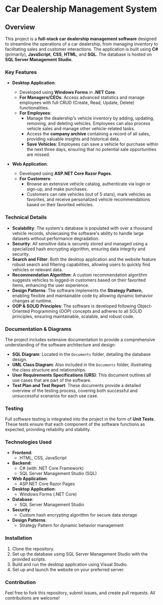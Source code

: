 # Car Dealership Management System

## Overview

This project is a **full-stack car dealership management software** designed to streamline the operations of a car dealership, from managing inventory to facilitating sales and customer interactions. The application is built using **C#** (primarily), **JavaScript**, **CSS**, **HTML**, and **SQL**. The database is hosted on **SQL Server Management Studio**.

### Key Features

- **Desktop Application**:
  - Developed using **Windows Forms** in **.NET Core**.
  - **For Managers/CEOs**: Access advanced statistics and manage employees with full CRUD (Create, Read, Update, Delete) functionalities.
  - **For Employees**: 
    - Manage the dealership's vehicle inventory by adding, updating, removing, and deleting vehicles. Employees can also process vehicle sales and manage other vehicle-related tasks.
    - Access the **company archive** containing a record of all sales, providing valuable insights and historical data.
    - **Save Vehicles**: Employees can save a vehicle for purchase within the next three days, ensuring that no potential sale opportunities are missed.

- **Web Application**:
  - Developed using **ASP.NET Core Razor Pages**.
  - **For Customers**: 
    - Browse an extensive vehicle catalog, authenticate via login or sign-up, and make purchases. 
    - Customers can rate vehicles (out of 5 stars), mark vehicles as favorites, and receive personalized vehicle recommendations based on their favorited vehicles.

### Technical Details

- **Scalability**: The system's database is populated with over a thousand vehicle records, showcasing the software's ability to handle large datasets without performance degradation.
- **Security**: All sensitive data is securely stored and managed using a specialized hash encrypting algorithm, ensuring data integrity and security.
- **Search and Filter**: Both the desktop application and the website feature robust search and filtering capabilities, allowing users to quickly find vehicles or relevant data.
- **Recommendation Algorithm**: A custom recommendation algorithm suggests vehicles to logged-in customers based on their favorited items, enhancing the user experience.
- **Design Patterns**: The software implements the **Strategy Pattern**, enabling flexible and maintainable code by allowing dynamic behavior changes at runtime.
- **OOP & SOLID Principles**: The software is developed following Object-Oriented Programming (OOP) concepts and adheres to all SOLID principles, ensuring maintainable, scalable, and robust code.

### Documentation & Diagrams

The project includes extensive documentation to provide a comprehensive understanding of the software architecture and design:

- **SQL Diagram**: Located in the `Documents` folder, detailing the database design.
- **UML Class Diagram**: Also included in the `Documents` folder, illustrating the class structure and relationships.
- **User Requirements Specifications (URS)**: This document outlines all use cases that are part of the software.
- **Test Plan and Test Report**: These documents provide a detailed overview of the testing process, covering both successful and unsuccessful scenarios for each use case.

### Testing

Full software testing is integrated into the project in the form of **Unit Tests**. These tests ensure that each component of the software functions as expected, providing reliability and stability.

### Technologies Used

- **Frontend**: 
  - HTML, CSS, JavaScript
- **Backend**:
  - C# (with .NET Core Framework)
  - SQL Server Management Studio (SQL)
- **Web Application**:
  - ASP.NET Core Razor Pages
- **Desktop Application**:
  - Windows Forms (.NET Core)
- **Database**: 
  - SQL Server Management Studio
- **Security**:
  - Custom hash encrypting algorithm for secure data storage
- **Design Patterns**:
  - Strategy Pattern for dynamic behavior management

### Installation

1. Clone the repository.
2. Set up the database using SQL Server Management Studio with the provided scripts.
3. Build and run the desktop application using Visual Studio.
4. Set up and launch the website on your preferred server.

### Contribution

Feel free to fork this repository, submit issues, and create pull requests. All contributions are welcome!
